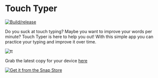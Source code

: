 # Touch Typer

[![Build/release](https://github.com/kochie/touch-type/actions/workflows/build.yml/badge.svg)](https://github.com/kochie/touch-type/actions/workflows/build.yml)

Do you suck at touch typing? Maybe you want to improve your words per minute? Touch Typer is here to help you out! With this simple app you can practice your typing and improve it over time.

![tt](https://user-images.githubusercontent.com/10809884/182356772-1e944838-fa53-4043-bd8e-216bfd73d0e3.gif)

Grab the latest copy for your device [here](https://github.com/kochie/touch-type/releases/latest)

[![Get it from the Snap Store](https://snapcraft.io/static/images/badges/en/snap-store-black.svg)](https://snapcraft.io/touch-typer)
